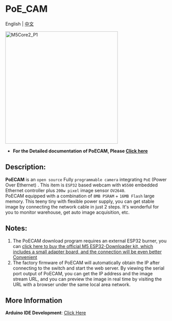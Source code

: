 # PoE_CAM

English | [中文](README_cn.md)

<img src="https://static-cdn.m5stack.com/resource/docs/static/assets/img/product_pics/unit/poe_cam/poe_cam_01.webp" alt="M5Core2_P1" width="350" height="350">

* **For the Detailed documentation of PoECAM, Please [Click here](https://docs.m5stack.com/en/unit/poe_cam)**

## Description:

**PoECAM** is an `open source` Fully `programmable camera` integrating `PoE` (Power Over Ethernet) . This item is `ESP32` based webcam with `W5500` embedded Ethernet controller plus `200w pixel` image sensor `OV2640`.
PoECAM equipped with a combination of `8MB PSRAM` + `16MB Flash` large memory. This teeny tiny with flexible power supply, you can get stable image by connecting the network cable in just 2 steps. It's wonderful for you to monitor warehouse, get auto image acquisition, etc.

## Notes:

1. The PoECAM download program requires an external ESP32 burner, you can [click here to buy the official M5 ESP32-Downloader kit, which includes a small adapter board, and the connection will be even better Convenient](https://shop.m5stack.com/products/esp32-downloader-kit)
2. The factory firmware of PoECAM will automatically obtain the IP after connecting to the switch and start the web server. By viewing the serial port output of PoECAM, you can get the IP address and the image stream URL, and you can preview the image in real time by visiting the URL with a browser under the same local area network.

## More Information

**Arduino IDE Development**: [Click Here](https://docs.m5stack.com/en/quick_start/poe_cam/arduino)
